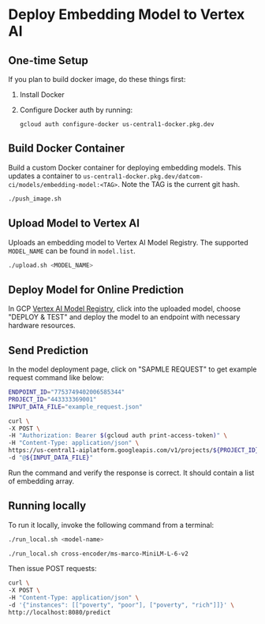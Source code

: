 # Deploy Embedding Model to Vertex AI

## One-time Setup

If you plan to build docker image, do these things first:

1. Install Docker

2. Configure Docker auth by running:

   `gcloud auth configure-docker us-central1-docker.pkg.dev`

## Build Docker Container

Build a custom Docker container for deploying embedding models. This updates a
container to
`us-central1-docker.pkg.dev/datcom-ci/models/embedding-model:<TAG>`.
Note the TAG is the current git hash.

```bash
./push_image.sh
```

## Upload Model to Vertex AI

Uploads an embedding model to Vertex AI Model Registry. The supported
`MODEL_NAME` can be found in `model.list`.

```bash
./upload.sh <MODEL_NAME>
```

## Deploy Model for Online Prediction

In GCP [Vertex AI
Model Registry](https://pantheon.corp.google.com/vertex-ai/models?mods=-monitoring_api_staging&project=google.com:datcom-store-dev),
click into the uploaded model, choose "DEPLOY & TEST" and deploy the model to an
endpoint with necessary hardware resources.

## Send Prediction

In the model deployment page, click on "SAPMLE REQUEST" to get example request
command like below:

```bash
ENDPOINT_ID="7753749402006585344"
PROJECT_ID="443333369001"
INPUT_DATA_FILE="example_request.json"

curl \
-X POST \
-H "Authorization: Bearer $(gcloud auth print-access-token)" \
-H "Content-Type: application/json" \
https://us-central1-aiplatform.googleapis.com/v1/projects/${PROJECT_ID}/locations/us-central1/endpoints/${ENDPOINT_ID}:predict \
-d "@${INPUT_DATA_FILE}"
```

Run the command and verify the response is correct. It should contain a list of
embedding array.

## Running locally

To run it locally, invoke the following command from a terminal:

```bash
./run_local.sh <model-name>

./run_local.sh cross-encoder/ms-marco-MiniLM-L-6-v2
```

Then issue POST requests:

```bash
curl \
-X POST \
-H "Content-Type: application/json" \
-d '{"instances": [["poverty", "poor"], ["poverty", "rich"]]}' \
http://localhost:8080/predict
```